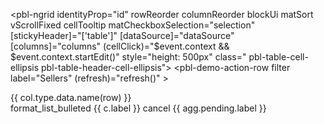 <pbl-ngrid identityProp="id" rowReorder columnReorder
           blockUi
           matSort vScrollFixed
           cellTooltip
           matCheckboxSelection="selection"
           [stickyHeader]="['table']"
           [dataSource]="dataSource"
           [columns]="columns"
           (cellClick)="$event.context && $event.context.startEdit()"
           style="height: 500px"
           class=" pbl-table-cell-ellipsis pbl-table-header-cell-ellipsis">
  <pbl-demo-action-row filter label="Sellers" (refresh)="refresh()" ></pbl-demo-action-row>
  <div *pblTableCellTypeDef="'countryNameDynamic'; col as col; row as row">{{ col.type.data.name(row) }}</div>

  <div *pblTableHeaderCellTypeDef="'pbl-groupby-row'; col as col; table as table" pblAggregationContainer #agg="pblAggregationContainer"
       fxLayoutAlign="start center"
       style="position: absolute; height: 100%; width: 100%;">
    <mat-icon>format_list_bulleted</mat-icon>
    <mat-chip-list>
      <mat-chip *ngFor="let c of table.columnApi.groupByColumns"
                (removed)="table.columnApi.removeGroupBy(c)">
        {{ c.label }}
        <mat-icon matChipRemove>cancel</mat-icon>
      </mat-chip>
      <mat-chip *ngIf="agg.pending">
        {{ agg.pending.label }}
      </mat-chip>
    </mat-chip-list>
    <div *cdkDragPlaceholder></div>
  </div>
</pbl-ngrid>
